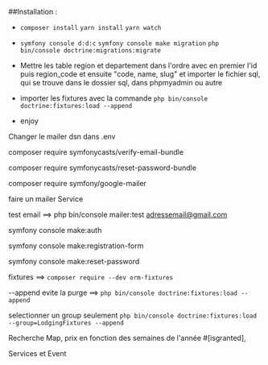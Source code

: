 ##Installation : 

- `composer install` `yarn install` `yarn watch`

- `symfony console d:d:c` `symfony console make migration` `php bin/console doctrine:migrations:migrate`

- Mettre les table region et departement dans l'ordre avec en premier l'id puis region_code et ensuite "code, name, slug" et importer le fichier sql, qui se trouve dans le dossier sql, dans phpmyadmin ou autre

- importer les fixtures avec la commande `php bin/console doctrine:fixtures:load --append`

- enjoy




Changer le mailer dsn dans .env

composer require symfonycasts/verify-email-bundle

composer require symfonycasts/reset-password-bundle

composer require symfony/google-mailer

faire un mailer Service

test email ==> php bin/console mailer:test adressemail@gmail.com

symfony console make:auth

symfony console make:registration-form

symfony console make:reset-password

fixtures ==> `composer require --dev orm-fixtures`

 --append evite la purge ==> `php bin/console doctrine:fixtures:load --append`

 selectionner un group seulement `php bin/console doctrine:fixtures:load --group=LodgingFixtures --append`

 Recherche Map, prix en fonction des semaines de l'année
 #[isgranted],
 
 
  Services et Event